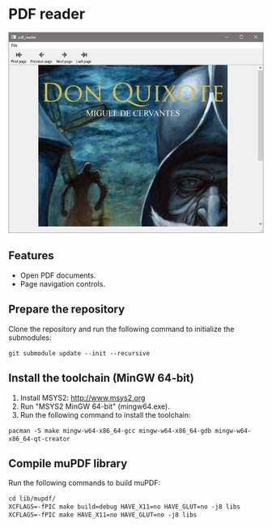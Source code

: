 # PDF reader
![Screenshot](resources/screenshot.png?raw=true)

## Features
- Open PDF documents.
- Page navigation controls.

## Prepare the repository
Clone the repository and run the following command to initialize the submodules:
```
git submodule update --init --recursive
```
## Install the toolchain (MinGW 64-bit)
1. Install MSYS2: http://www.msys2.org
1. Run "MSYS2 MinGW 64-bit" (mingw64.exe).
1. Run the following command to install the toolchain:
```
pacman -S make mingw-w64-x86_64-gcc mingw-w64-x86_64-gdb mingw-w64-x86_64-qt-creator
```
## Compile muPDF library
Run the following commands to build muPDF:
```
cd lib/mupdf/
XCFLAGS=-fPIC make build=debug HAVE_X11=no HAVE_GLUT=no -j8 libs
XCFLAGS=-fPIC make HAVE_X11=no HAVE_GLUT=no -j8 libs
```
